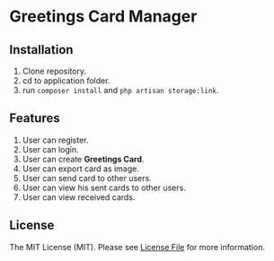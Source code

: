 # Greetings Card Manager


## Installation
1) Clone repository.
2) cd to application folder.
3) run `composer install` and `php artisan storage:link`.

## Features
1) User can register.
2) User can login.
3) User can create **Greetings Card**.
4) User can export card as image.
5) User can send card to other users.
6) User can view his sent cards to other users.
7) User can view received cards.

## License
The MIT License (MIT). Please see [License File](LICENSE.md) for more information.